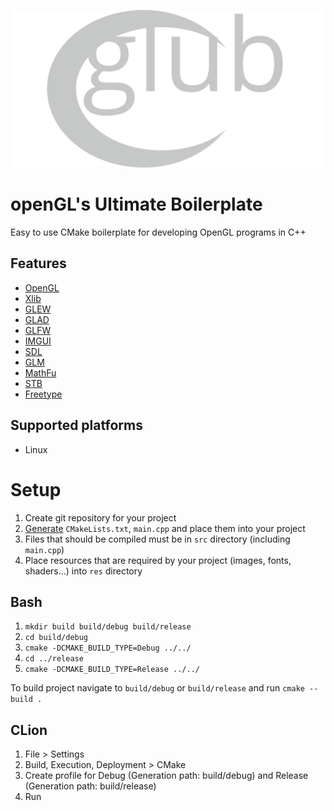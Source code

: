 ![glub](./img/glub.svg)

# openGL's Ultimate Boilerplate
Easy to use CMake boilerplate for developing OpenGL programs in C++

## Features

- [OpenGL](https://www.khronos.org/opengl/wiki/Getting_Started)
- [Xlib](https://www.x.org/releases/X11R7.7/doc/libX11/libX11/libX11.html)
- [GLEW](http://glew.sourceforge.net/)
- [GLAD](https://github.com/Dav1dde/glad)
- [GLFW](https://www.glfw.org/)
- [IMGUI](https://github.com/ocornut/imgui)
- [SDL](https://www.libsdl.org/)
- [GLM](https://glm.g-truc.net/0.9.9/index.html)
- [MathFu](http://google.github.io/mathfu/)
- [STB](https://github.com/nothings/stb)
- [Freetype](https://www.freetype.org/)

## Supported platforms

- Linux

# Setup
1. Create git repository for your project
2. [Generate](https://drgy.github.io/glub/) `CMakeLists.txt`, `main.cpp` and place them into your project
3. Files that should be compiled must be in `src` directory (including `main.cpp`)
4. Place resources that are required by your project (images, fonts, shaders...) into `res` directory

## Bash
1. `mkdir build build/debug build/release`
2. `cd build/debug`
3. `cmake -DCMAKE_BUILD_TYPE=Debug ../../`
4. `cd ../release`
5. `cmake -DCMAKE_BUILD_TYPE=Release ../../`

To build project navigate to `build/debug` or `build/release` and run `cmake --build .`

## CLion
1. File > Settings
2. Build, Execution, Deployment > CMake
3. Create profile for Debug (Generation path: build/debug) and Release (Generation path: build/release)
4. Run
